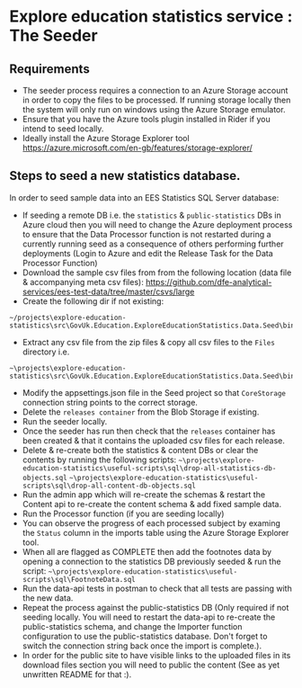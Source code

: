 # Explore education statistics service : The Seeder

## Requirements

- The seeder process requires a connection to an Azure Storage account in order to copy the files to be processed. If running storage locally then the system will only run on windows using the Azure Storage emulator.
- Ensure that you have the Azure tools plugin installed in Rider if you intend to seed locally. 
- Ideally install the Azure Storage Explorer tool https://azure.microsoft.com/en-gb/features/storage-explorer/

## Steps to seed a new statistics database.

In order to seed sample data into an EES Statistics SQL Server database:

- If seeding a remote DB i.e. the ```statistics``` & ```public-statistics``` DBs in Azure cloud then you will need to change the Azure deployment process to ensure that the Data Processor function is not
restarted during a currently running seed as a consequence of others performing further deployments (Login to Azure and edit the Release Task for the Data Processor Function)
- Download the sample csv files from from the following location (data file & accompanying meta csv files): https://github.com/dfe-analytical-services/ees-test-data/tree/master/csvs/large
- Create the following dir if not existing: 
```
~/projects\explore-education-statistics\src\GovUk.Education.ExploreEducationStatistics.Data.Seed\bin\Debug\netcoreapp3.0\Files
```
- Extract any csv file from the zip files & copy all csv files to the ```Files``` directory i.e. 
```
~\projects\explore-education-statistics\src\GovUk.Education.ExploreEducationStatistics.Data.Seed\bin\Debug\netcoreapp3.0\Files
```

- Modify the appsettings.json file in the Seed project so that ```CoreStorage``` connection string points to the correct storage.
- Delete the ```releases container``` from the Blob Storage if existing.
- Run the seeder locally.
- Once the seeder has run then check that the ```releases``` container has been created & that it contains the uploaded csv files for each release.
- Delete & re-create both the statistics & content DBs or clear the contents by running the following scripts:
```~\projects\explore-education-statistics\useful-scripts\sql\drop-all-statistics-db-objects.sql```
```~\projects\explore-education-statistics\useful-scripts\sql\drop-all-content-db-objects.sql```
- Run the admin app which will re-create the schemas & restart the Content api to re-create the content schema & add fixed sample data.
- Run the Processor function (if you are seeding locally)
- You can observe the progress of each processed subject by examing the ```Status``` column in the imports table using the Azure Storage Explorer tool.
- When all are flagged as COMPLETE then add the footnotes data by opening a connection to the statistics DB previously seeded & run the script: 
```~\projects\explore-education-statistics\useful-scripts\sql\FootnoteData.sql```
- Run the data-api tests in postman to check that all tests are passing with the new data.
- Repeat the process against the public-statistics DB (Only required if not seeding locally. You will need to restart the data-api to re-create the public-statistics schema,
 and change the Importer function configuration to use the public-statistics database. Don't forget to switch the connection string back once the import is complete.).
- In order for the public site to have visible links to the uploaded files in its download files section you will need to public the content (See as yet unwritten README for that :).